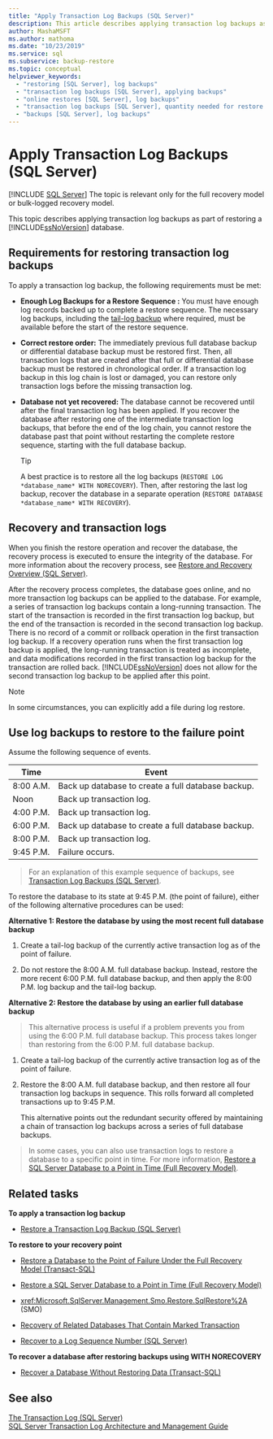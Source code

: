 ```yaml
---
title: "Apply Transaction Log Backups (SQL Server)"
description: This article describes applying transaction log backups as part of restoring a SQL Server database in the full recovery model or bulk-logged recovery model.
author: MashaMSFT
ms.author: mathoma
ms.date: "10/23/2019"
ms.service: sql
ms.subservice: backup-restore
ms.topic: conceptual
helpviewer_keywords:
  - "restoring [SQL Server], log backups"
  - "transaction log backups [SQL Server], applying backups"
  - "online restores [SQL Server], log backups"
  - "transaction log backups [SQL Server], quantity needed for restore sequence"
  - "backups [SQL Server], log backups"
---
```

# Apply Transaction Log Backups (SQL Server)
 [!INCLUDE [SQL Server](../../includes/applies-to-version/sqlserver.md)]
  The topic is relevant only for the full recovery model or bulk-logged recovery model.  
  
 This topic describes applying transaction log backups as part of restoring a [!INCLUDE[ssNoVersion](../../includes/ssnoversion-md.md)] database.  
 
##  <a name="Requirements"></a> Requirements for restoring transaction log backups  
 To apply a transaction log backup, the following requirements must be met:  
  
-   **Enough Log Backups for a Restore Sequence :** You must have enough log records backed up to complete a restore sequence. The necessary log backups, including the [tail-log backup](../../relational-databases/backup-restore/tail-log-backups-sql-server.md) where required, must be available before the start of the restore sequence.  
  
-   **Correct restore order:**  The immediately previous full database backup or differential database backup must be restored first. Then, all transaction logs that are created after that full or differential database backup must be restored in chronological order. If a transaction log backup in this log chain is lost or damaged, you can restore only transaction logs before the missing transaction log.  
  
-   **Database not yet recovered:**  The database cannot be recovered until after the final transaction log has been applied. If you recover the database after restoring one of the intermediate transaction log backups, that before the end of the log chain, you cannot restore the database past that point without restarting the complete restore sequence, starting with the full database backup.  
  
    > [!TIP]
    > A best practice is to restore all the log backups (`RESTORE LOG *database_name* WITH NORECOVERY`). Then, after restoring the last log backup, recover the database in a separate operation (`RESTORE DATABASE *database_name* WITH RECOVERY`).  
  
##  <a name="RecoveryAndTlogs"></a> Recovery and transaction logs  
 When you finish the restore operation and recover the database, the recovery process is executed to ensure the integrity of the database. For more information about the recovery process, see [Restore and Recovery Overview (SQL Server)](../../relational-databases/backup-restore/restore-and-recovery-overview-sql-server.md#TlogAndRecovery).
 
 After the recovery process completes, the database goes online, and no more transaction log backups can be applied to the database. For example, a series of transaction log backups contain a long-running transaction. The start of the transaction is recorded in the first transaction log backup, but the end of the transaction is recorded in the second transaction log backup. There is no record of a commit or rollback operation in the first transaction log backup. If a recovery operation runs when the first transaction log backup is applied, the long-running transaction is treated as incomplete, and data modifications recorded in the first transaction log backup for the transaction are rolled back. [!INCLUDE[ssNoVersion](../../includes/ssnoversion-md.md)] does not allow for the second transaction log backup to be applied after this point.  
  
> [!NOTE]
> In some circumstances, you can explicitly add a file during log restore.  
  
##  <a name="PITrestore"></a> Use log backups to restore to the failure point  
 Assume the following sequence of events.  
  
|Time|Event|  
|----------|-----------|  
|8:00 A.M.|Back up database to create a full database backup.|  
|Noon|Back up transaction log.|  
|4:00 P.M.|Back up transaction log.|  
|6:00 P.M.|Back up database to create a full database backup.|  
|8:00 P.M.|Back up transaction log.|  
|9:45 P.M.|Failure occurs.|  
  
> For an explanation of this example sequence of backups, see [Transaction Log Backups &#40;SQL Server&#41;](../../relational-databases/backup-restore/transaction-log-backups-sql-server.md).  
  
 To restore the database to its state at 9:45 P.M. (the point of failure), either of the following alternative procedures can be used:  

 **Alternative 1: Restore the database by using the most recent full database backup**  
  
1.  Create a tail-log backup of the currently active transaction log as of the point of failure.  
  
2.  Do not restore the 8:00 A.M. full database backup. Instead, restore the more recent 6:00 P.M. full database backup, and then apply the 8:00 P.M. log backup and the tail-log backup.  
  
 **Alternative 2: Restore the database by using an earlier full database backup**  
  
> This alternative process is useful if a problem prevents you from using the 6:00 P.M. full database backup. This process takes longer than restoring from the 6:00 P.M. full database backup.  
  
1.  Create a tail-log backup of the currently active transaction log as of the point of failure.  
  
2.  Restore the 8:00 A.M. full database backup, and then restore all four transaction log backups in sequence. This rolls forward all completed transactions up to 9:45 P.M.  
  
     This alternative points out the redundant security offered by maintaining a chain of transaction log backups across a series of full database backups.  
  
> In some cases, you can also use transaction logs to restore a database to a specific point in time. For more information, [Restore a SQL Server Database to a Point in Time &#40;Full Recovery Model&#41;](../../relational-databases/backup-restore/restore-a-sql-server-database-to-a-point-in-time-full-recovery-model.md).  
  
##  <a name="RelatedTasks"></a> Related tasks  
 **To apply a transaction log backup**  
  
-   [Restore a Transaction Log Backup &#40;SQL Server&#41;](../../relational-databases/backup-restore/restore-a-transaction-log-backup-sql-server.md)  
  
 **To restore to your recovery point**  
  
-   [Restore a Database to the Point of Failure Under the Full Recovery Model &#40;Transact-SQL&#41;](../../relational-databases/backup-restore/restore-database-to-point-of-failure-full-recovery.md)  
  
-   [Restore a SQL Server Database to a Point in Time &#40;Full Recovery Model&#41;](../../relational-databases/backup-restore/restore-a-sql-server-database-to-a-point-in-time-full-recovery-model.md)  
  
-   <xref:Microsoft.SqlServer.Management.Smo.Restore.SqlRestore%2A> (SMO)  
  
-   [Recovery of Related  Databases That Contain Marked Transaction](../../relational-databases/backup-restore/recovery-of-related-databases-that-contain-marked-transaction.md)  
  
-   [Recover to a Log Sequence Number &#40;SQL Server&#41;](../../relational-databases/backup-restore/recover-to-a-log-sequence-number-sql-server.md)  
  
 **To recover a database after restoring backups using WITH NORECOVERY**  
  
-   [Recover a Database Without Restoring Data &#40;Transact-SQL&#41;](../../relational-databases/backup-restore/recover-a-database-without-restoring-data-transact-sql.md)  
  
## See also  
 [The Transaction Log &#40;SQL Server&#41;](../../relational-databases/logs/the-transaction-log-sql-server.md)     
 [SQL Server Transaction Log Architecture and Management Guide](../../relational-databases/sql-server-transaction-log-architecture-and-management-guide.md)      
  
